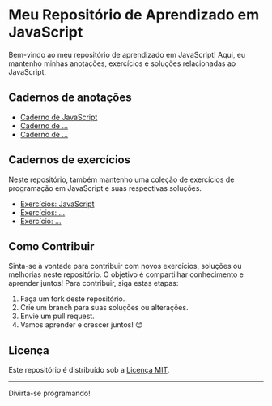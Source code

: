 # Meu Repositório de Aprendizado em JavaScript

Bem-vindo ao meu repositório de aprendizado em JavaScript! Aqui, eu mantenho minhas anotações, exercícios e soluções relacionadas ao JavaScript.

## Cadernos de anotações

- [Caderno de JavaScript](caderno-javascript.md)
- [Caderno de ...](#)
- [Caderno de ...](#)

## Cadernos de exercícios

Neste repositório, também mantenho uma coleção de exercícios de programação em JavaScript e suas respectivas soluções.

- [Exercícios: JavaScript](exercicios-javascript.md)
- [Exercícios: ...](#)
- [Exercício: ...](#)

## Como Contribuir

Sinta-se à vontade para contribuir com novos exercícios, soluções ou melhorias neste repositório. O objetivo é compartilhar conhecimento e aprender juntos! Para contribuir, siga estas etapas:

1. Faça um fork deste repositório.
2. Crie um branch para suas soluções ou alterações.
3. Envie um pull request.
4. Vamos aprender e crescer juntos! 😊

## Licença

Este repositório é distribuído sob a [Licença MIT](LICENSE).

---
Divirta-se programando!

